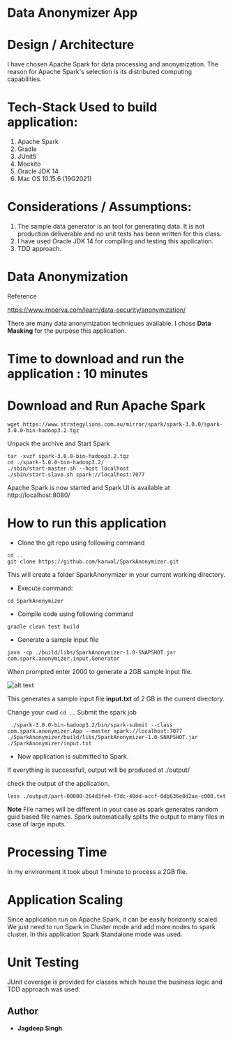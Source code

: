 # Data Anonymizer App

# Design / Architecture
I have chosen Apache Spark for data processing and anonymization. The reason for Apache Spark's selection is its distributed computing capabilities.

# Tech-Stack Used to build application:

1. Apache Spark
2. Gradle
3. JUnit5 
4. Mockito
5. Oracle JDK 14
6. Mac OS 10.15.6 (19G2021)


# Considerations / Assumptions:
1. The sample data generator is an tool for generating data. It is not production deliverable and no unit tests has been written for this class.
2. I have used Oracle JDK 14 for compiling and testing this application.
3. TDD approach.

# Data Anonymization
 Reference
 
 https://www.imperva.com/learn/data-security/anonymization/
 
 There are many data anonymization techniques available. I chose **Data Masking** for the purpose this application.

# Time to download and run the application : 10 minutes
# Download and Run Apache Spark
```wget https://www.strategylions.com.au/mirror/spark/spark-3.0.0/spark-3.0.0-bin-hadoop3.2.tgz```

Unpack the archive and Start Spark

```
tar -xvzf spark-3.0.0-bin-hadoop3.2.tgz
cd ./spark-3.0.0-bin-hadoop3.2/
./sbin/start-master.sh --host localhost
./sbin/start-slave.sh spark://localhost:7077
```
Apache Spark is now started and Spark UI is available at
http://localhost:8080/

# How to run this application
* Clone the git repo using following command

```
cd ..
git clone https://github.com/karwal/SparkAnonymizer.git
```

This will create a folder SparkAnonymizer in your current working directory.
* Execute command:

``` cd SparkAnonymizer ```

* Compile code using following command

``` gradle clean test build ```

* Generate a sample input file 

```java -cp ./build/libs/SparkAnonymizer-1.0-SNAPSHOT.jar com.spark.anonymizer.input.Generator```

When prompted enter 2000 to generate a 2GB sample input file.

![alt text](https://github.com/karwal/SparkAnonymizer/blob/master/images/generate.png?raw=true)

This generates a sample input file **input.txt** of 2 GB in the current directory.

Change your cwd 
```cd ..```
Submit the spark job

``` ./spark-3.0.0-bin-hadoop3.2/bin/spark-submit --class com.spark.anonymizer.App --master spark://localhost:7077 ./SparkAnonymizer/build/libs/SparkAnonymizer-1.0-SNAPSHOT.jar ./SparkAnonymizer/input.txt```

* Now application is submitted to Spark.

If everything is successfull, output will be produced at ./output/

check the output of the application. 

```less ./output/part-00000-264d3fe4-f7dc-40dd-accf-0db636e8d2aa-c000.txt```

**Note** File names will be different in your case as spark generates random guid based file names. Spark automatically splits the output to many files in case of large inputs.

# Processing Time
In my environment it took about 1 minute to process a 2GB file.

# Application Scaling
Since application run on Apache Spark, it can be easily horizontly scaled. We just need to run Spark in Cluster mode and add more nodes to spark cluster. In this application Spark Standalone mode was used.

# Unit Testing
JUnit coverage is provided for classes which house the business logic and TDD approach was used. 

## Author
* **Jagdeep Singh**
